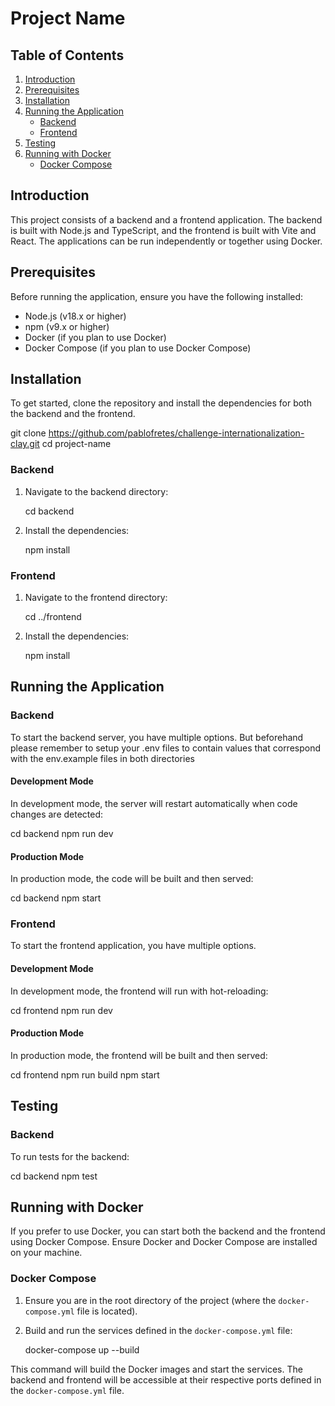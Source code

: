 # Project Name

## Table of Contents

1. [Introduction](#introduction)
2. [Prerequisites](#prerequisites)
3. [Installation](#installation)
4. [Running the Application](#running-the-application)
   - [Backend](#backend)
   - [Frontend](#frontend)
5. [Testing](#testing)
6. [Running with Docker](#running-with-docker)
   - [Docker Compose](#docker-compose)

## Introduction

This project consists of a backend and a frontend application. The backend is built with Node.js and TypeScript, and the frontend is built with Vite and React. The applications can be run independently or together using Docker.

## Prerequisites

Before running the application, ensure you have the following installed:

- Node.js (v18.x or higher)
- npm (v9.x or higher)
- Docker (if you plan to use Docker)
- Docker Compose (if you plan to use Docker Compose)

## Installation

To get started, clone the repository and install the dependencies for both the backend and the frontend.

git clone https://github.com/pablofretes/challenge-internationalization-clay.git
cd project-name

### Backend

1. Navigate to the backend directory:

    cd backend

2. Install the dependencies:

    npm install

### Frontend

1. Navigate to the frontend directory:

    cd ../frontend

2. Install the dependencies:

    npm install

## Running the Application

### Backend

To start the backend server, you have multiple options.
But beforehand please remember to setup your .env files
to contain values that correspond with the env.example
files in both directories

#### Development Mode

In development mode, the server will restart automatically when code changes are detected:

cd backend
npm run dev

#### Production Mode

In production mode, the code will be built and then served:

cd backend
npm start

### Frontend

To start the frontend application, you have multiple options.

#### Development Mode

In development mode, the frontend will run with hot-reloading:

cd frontend
npm run dev

#### Production Mode

In production mode, the frontend will be built and then served:

cd frontend
npm run build
npm start

## Testing

### Backend

To run tests for the backend:

cd backend
npm test

## Running with Docker

If you prefer to use Docker, you can start both the backend and the frontend using Docker Compose. Ensure Docker and Docker Compose are installed on your machine.

### Docker Compose

1. Ensure you are in the root directory of the project (where the `docker-compose.yml` file is located).

2. Build and run the services defined in the `docker-compose.yml` file:

    docker-compose up --build

This command will build the Docker images and start the services. The backend and frontend will be accessible at their respective ports defined in the `docker-compose.yml` file.